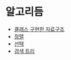 # 알고리듬

- [클래스 구현한 자료구조](./DataStructure)
- [정렬](./Sort)
- [선택](./Selection)
- [검색 트리](./SearchTree)